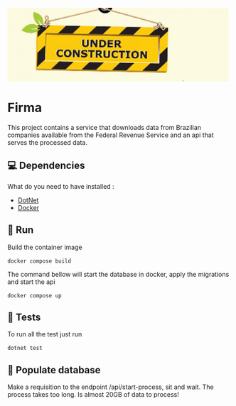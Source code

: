 ![](/docs/under_construction.gif)

# Firma

This project contains a service that downloads data from Brazilian companies available from the Federal Revenue Service and an api that serves the processed data.

## 💻 Dependencies

What do you need to have installed :

- [DotNet](https://dotnet.microsoft.com/en-us/download)
- [Docker](https://docs.docker.com/get-docker/)

## 🛫 Run

Build the container image

```
docker compose build
```

The command bellow will start the database in docker, apply the migrations and start the api

```
docker compose up
```

## 🧪 Tests

To run all the test just run

```
dotnet test
```

## 💾 Populate database

Make a requisition to the endpoint /api/start-process, sit and wait. The process takes too long. Is almost 20GB of data to process!
